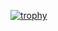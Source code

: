 [![trophy](https://github-profile-trophy.vercel.app/?username=onewinter)](https://github.com/ryo-ma/github-profile-trophy)
